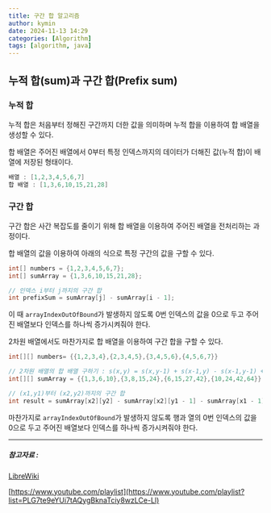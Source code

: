 ```yaml
---
title: 구간 합 알고리즘
author: kymin
date: 2024-11-13 14:29
categories: [Algorithm]
tags: [algorithm, java]
---
```

## 누적 합(sum)과 구간 합(Prefix sum)

### 누적 합

누적 합은 처음부터 정해진 구간까지 더한 값을 의미하며 누적 합을 이용하여 합 배열을 생성할 수 있다.

합 배열은 주어진 배열에서 0부터 특정 인덱스까지의 데이터가 더해진 값(누적 합)이 배열에 저장된 형태이다.

```java
배열 : [1,2,3,4,5,6,7]
합 배열 : [1,3,6,10,15,21,28]
```

### 구간 합

구간 합은 사간 복잡도를 줄이기 위해 합 배열을 이용하여 주어진 배열을 전처리하는 과정이다.

합 배열의 값을 이용하여 아래의 식으로 특정 구간의 값을 구할 수 있다.

```java
int[] numbers = {1,2,3,4,5,6,7};
int[] sumArray = {1,3,6,10,15,21,28};

// 인덱스 i부터 j까지의 구간 합
int prefixSum = sumArray[j] - sumArray[i - 1];
```

이 때 `arrayIndexOutOfBound`가 발생하지 않도록 0번 인덱스의 값을 0으로 두고 주어진 배열보다 인덱스를 하나씩 증가시켜줘야 한다.

2차원 배열에서도 마찬가지로 합 배열을 이용하여 구간 합을 구할 수 있다.

```java
int[][] numbers= {{1,2,3,4},{2,3,4,5},{3,4,5,6},{4,5,6,7}}

// 2차원 배열의 합 배열 구하기 : s(x,y) = s(x,y-1) + s(x-1,y) - s(x-1,y-1) + a(x,y)
int[][] sumArray = {{1,3,6,10},{3,8,15,24},{6,15,27,42},{10,24,42,64}}

// (x1,y1)부터 (x2,y2)까지의 구간 합
int result = sumArray[x2][y2] - sumArray[x2][y1 - 1] - sumArray[x1 - 1][y2] + sumArray[x1 - 1][y1 - 1];
```

마찬가지로 `arrayIndexOutOfBound`가 발생하지 않도록 행과 열의 0번 인덱스의 값을 0으로 두고 주어진 배열보다 인덱스를 하나씩 증가시켜줘야 한다.



-----------------------

##### 참고자료 : 

[LibreWiki](https://librewiki.net/wiki/%EC%8B%9C%EB%A6%AC%EC%A6%88:%EC%88%98%ED%95%99%EC%9D%B8%EB%93%AF_%EA%B3%BC%ED%95%99%EC%95%84%EB%8B%8C_%EA%B3%B5%ED%95%99%EA%B0%99%EC%9D%80_%EC%BB%B4%ED%93%A8%ED%84%B0%EA%B3%BC%ED%95%99/%EC%95%8C%EA%B3%A0%EB%A6%AC%EC%A6%98_%EA%B8%B0%EC%B4%88)

[https://www.youtube.com/playlist](https://www.youtube.com/playlist?list=PLG7te9eYUi7tAQygBknaTciy8wzLCe-Ll)